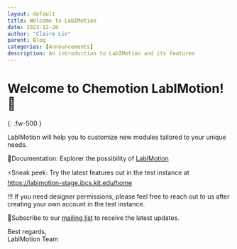 ```yaml
---
layout: default
title: Welcome to LabIMotion
date: 2023-12-20
author: "Claire Lin"
parent: Blog
categories: [Announcements]
description: An introduction to LabIMotion and its features
---
```


# Welcome to Chemotion LabIMotion!🥳
{: .fw-500 }

LabIMotion will help you to customize new modules tailored to your unique needs.

📗Documentation: Explorer the possibility of [LabIMotion](https://www.chemotion.net/docs/labimotion)

⚡Sneak peek: Try the latest features out in the test instance at https://labimotion-stage.ibcs.kit.edu/home

!!! If you need designer permissions, please feel free to reach out to us after creating your own account in the test instance.

🔔Subscribe to our [mailing list](https://www.lists.kit.edu/sympa/subscribe/labimotion-users) to receive the latest updates.

Best regards,<br>
LabIMotion Team
